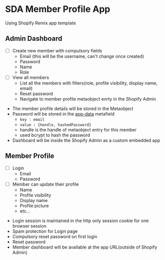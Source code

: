 # SDA Member Profile App

Using Shopify Remix app template 

## Admin Dashboard
- [ ] Create new member with compulsory fields
  - Email (this will be the username, can't change once created)
  - Password
  - Name
  - Role
- [ ] View all members
  - List all the members with filters(role, profile visibility, display name, email)
  - Reset password
  - Navigate to member profile metaobject enrty in the Shopify Admin

- The member profile details will be stored in the Metaobject
- Password will be stored in the [app-data](https://shopify.dev/docs/apps/build/custom-data/metafields/use-app-data-metafields) metafield
  - ```key : email```
  - ```value : {hendle, hashedPassword}```
  - handle is the handle of metaobject entry for this member
  - used bcrypt to hash the password
- Dashboard will be inside the Shopify Admin as a custom embedded app

## Member Profile
- [ ] Login
  - Email
  - Password
- [ ] Member can update their profile
  - Name
  - Profile visibility
  - Display name
  - Profile picture
  - etc...

 - Login session is maintained in the http only session cookie for one browser session
 - Spam protection for Login page
 - Compulsory reset password on first login
 - Reset password
 - Member dashboard will be available at the app URL(outside of Shopify Admin)
